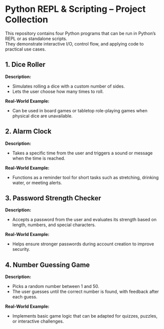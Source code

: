 # Python REPL & Scripting – Project Collection

This repository contains four Python programs that can be run in Python’s REPL or as standalone scripts.  
They demonstrate interactive I/O, control flow, and applying code to practical use cases.


## 1. Dice Roller
**Description:**
- Simulates rolling a dice with a custom number of sides.
- Lets the user choose how many times to roll.

**Real-World Example:**
- Can be used in board games or tabletop role-playing games when physical dice are unavailable.


## 2. Alarm Clock
**Description:**
- Takes a specific time from the user and triggers a sound or message when the time is reached.

**Real-World Example:**
- Functions as a reminder tool for short tasks such as stretching, drinking water, or meeting alerts.


## 3. Password Strength Checker
**Description:**
- Accepts a password from the user and evaluates its strength based on length, numbers, and special characters.

**Real-World Example:**
- Helps ensure stronger passwords during account creation to improve security.


## 4. Number Guessing Game
**Description:**
- Picks a random number between 1 and 50.
- The user guesses until the correct number is found, with feedback after each guess.

**Real-World Example:**
- Implements basic game logic that can be adapted for quizzes, puzzles, or interactive challenges.



